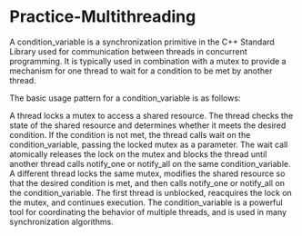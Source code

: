 # Practice-Multithreading


A condition_variable is a synchronization primitive in the C++ Standard Library used for communication between threads in concurrent programming. It is typically used in combination with a mutex to provide a mechanism for one thread to wait for a condition to be met by another thread.

The basic usage pattern for a condition_variable is as follows:

A thread locks a mutex to access a shared resource.
The thread checks the state of the shared resource and determines whether it meets the desired condition.
If the condition is not met, the thread calls wait on the condition_variable, passing the locked mutex as a parameter.
The wait call atomically releases the lock on the mutex and blocks the thread until another thread calls notify_one or notify_all on the same condition_variable.
A different thread locks the same mutex, modifies the shared resource so that the desired condition is met, and then calls notify_one or notify_all on the condition_variable.
The first thread is unblocked, reacquires the lock on the mutex, and continues execution.
The condition_variable is a powerful tool for coordinating the behavior of multiple threads, and is used in many synchronization algorithms.

